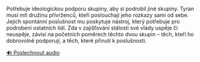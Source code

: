 
Potřebuje ideologickou podporu skupiny, aby si podrobil jiné skupiny. Tyran musí mít družinu přívrženců, kteří poslouchají jeho rozkazy sami od sebe. Jejich spontánní poslušnost mu poskytuje nástroj, který potřebuje pro podrobení ostatních lidí. Zda v zajišťování stálosti své vlády uspěje či neuspěje, závisí na početních poměrech těchto dvou skupin – těch, kteří ho dobrovolně podporují, a těch, které přinutí k poslušnosti.

[🔊 Poslechnout audio](/data/7-paragraphs/audio/chapter_39/para_012-Potebuje-ideologickou-podporu-skupiny-aby-si-pod.mp3)
